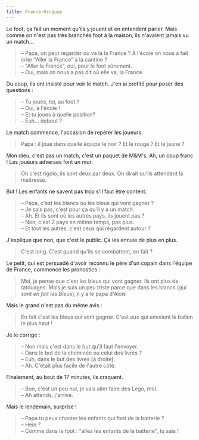 ```yaml
---
title: France-Uruguay
---
```


Le foot, ça fait un moment qu'ils y jouent et en entendent parler. Mais comme on n'est pas très branchés foot à la maison, ils n'avaient jamais vu un match…

<!-- more -->

> – Papa, on peut regarder où va la la France ? À l'école on nous a fait crier "Aller la France" à la cantine ?  
> – "Aller la France", oui, pour le foot sûrement.  
> – Oui, mais on nous a pas dit où elle va, la France.

Du coup, ils ont insisté pour voir le match. J'en ai profité pour poser des questions :

> – Tu joues, toi, au foot ?  
> – Oui, à l'école !  
> – Et tu joues à quelle position?  
> – Euh… debout ?

Le match commence, l'occasion de repérer les joueurs.

> Papa : il joue dans quelle équipe le noir ? Et le rouge ? Et le jaune ?

Mon dieu, c'est pas un match, c'est un paquet de M&M's. Ah, un coup franc ! Les joueurs adverses font un mur.

> Oh c'est rigolo, ils sont deux par deux. On dirait qu'ils attendent la maitresse.

But ! Les enfants ne savent pas trop s'il faut être content.

> – Papa, c'est les blancs ou les bleus qui vont gagner ?  
> – Je sais pas, c'est pour ça qu'il y a un match.  
> – Ah. Et ils sont où les autres pays, ils jouent pas ?  
> – Non, c'est 2 pays en même temps, pas plus.  
> – Et tout les autres, c'est ceux qui regardent autour ?

J'explique que non, que c'est le public. Ça les ennuie de plus en plus.

> C'est long. C'est quand qu'ils se combattent, en fait ?

Le petit, qui est persuadé d'avoir reconnu le père d'un copain dans l'équipe de France, commence les pronostics :

> Moi, je pense que c'est les bleus qui vont gagner. Ils ont plus de tatouages. Mais je suis un peu triste parce que dans les blancs (_qui sont en fait les Bleus_), il y a le papa d'Aloïs

Mais le grand n'est pas du même avis :

> En fait c'est les bleus qui vont gagner. C'est eux qui envoient le ballon le plus haut !

Je le corrige :

> – Non mais c'est dans le but qu'il faut l'envoyer.  
> – Dans le but de la cheminée ou celui des livres ?  
> – Euh, dans le but des livres [à droite].  
> – Ah. C'était plus facile de l'autre côté.

Finalement, au bout de 17 minutes, ils craquent.

> – Bon, c'est un peu nul, je vais aller faire des Lego, moi.  
> – Ah attends, j'arrive.

Mais le lendemain, surprise !

> – Papa tu peux chanter les enfants qui font de la batterie ?  
> – Hein ?  
> – Comme dans le foot : "allez les enfants de la batterie", tu sais !

